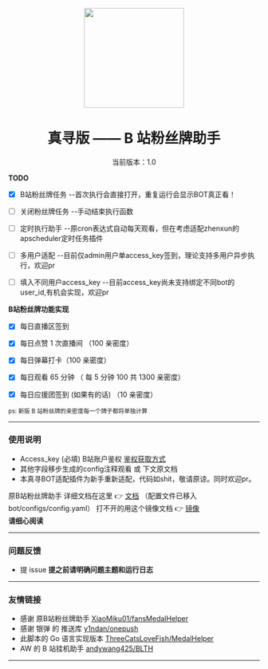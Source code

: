 <p align="center">
  <img src="https://s1.ax1x.com/2022/05/24/XPx1tx.png" width="200" height="200" alt="">
</p>
<div align="center">
<h1> 真寻版 —— B 站粉丝牌助手
</h1>

<p>当前版本：1.0</p>

</div>

**TODO**

* [x] B站粉丝牌任务          --首次执行会直接打开，重复运行会显示BOT真正看！

* [ ] 关闭粉丝牌任务        --手动结束执行函数

* [ ] 定时执行助手            --原cron表达式自动每天观看，但在考虑适配zhenxun的apscheduler定时任务插件
- [ ] 多用户适配                --目前仅admin用户单access_key签到，理论支持多用户异步执行，欢迎pr

- [ ] 填入不同用户access_key   --目前access_key尚未支持绑定不同bot的user_id,有机会实现，欢迎pr



**B站粉丝牌功能实现**

- [x] 每日直播区签到

- [x] 每日点赞 1 次直播间 （100 亲密度）

- [x] 每日弹幕打卡（100 亲密度）

- [x] 每日观看 65 分钟 （ 每 5 分钟 100 共 1300 亲密度）

- [x] 每日应援团签到 (如果有的话) （10 亲密度）

<small>ps: 新版 B 站粉丝牌的亲密度每一个牌子都将单独计算  </small>

---

### 使用说明

* Access_key (必填)  B站账户鉴权 [鉴权获取方式](https://github.com/XiaoMiku01/fansMedalHelper/releases/tag/logintool)
* 其他字段移步生成的config注释观看 或 下文原文档
* 本真寻BOT适配插件为新手重新适配，代码如shit，敬请原谅。同时欢迎pr。

原B站粉丝牌助手 详细文档在这里 👉 [文档](https://xiaomiku01.github.io/fansMedalHelperVersion/)  （配置文件已移入bot/configs/config.yaml）
打不开的用这个镜像文档 👉 [镜像](https://doc.loveava.top/)  
**请细心阅读**

---

### 问题反馈

- 提 issue
  **提之前请明确问题主题和运行日志**

---

### 友情链接

- 感谢 原B站粉丝牌助手 [XiaoMiku01/fansMedalHelper](https://github.com/XiaoMiku01/fansMedalHelper)
- 感谢 银弹 的 推送库 [y1ndan/onepush](https://github.com/y1ndan/onepush)
- 此脚本的 Go 语言实现版本 [ThreeCatsLoveFish/MedalHelper](https://github.com/ThreeCatsLoveFish/MedalHelper)
- AW 的 B 站挂机助手 [andywang425/BLTH](https://github.com/andywang425/BLTH)

---




